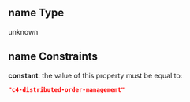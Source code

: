 ## name Type

unknown

## name Constraints

**constant**: the value of this property must be equal to:

```json
"c4-distributed-order-management"
```
